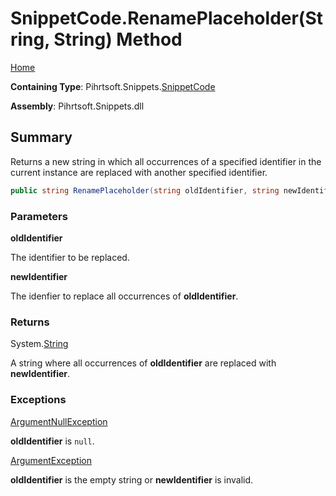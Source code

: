 <a name="_top"></a>

# SnippetCode\.RenamePlaceholder\(String, String\) Method

[Home](../../../../README.md#_top)

**Containing Type**: Pihrtsoft\.Snippets\.[SnippetCode](../README.md#_top)

**Assembly**: Pihrtsoft\.Snippets\.dll

## Summary

Returns a new string in which all occurrences of a specified identifier in the current instance are replaced with another specified identifier\.

```csharp
public string RenamePlaceholder(string oldIdentifier, string newIdentifier)
```

### Parameters

**oldIdentifier**

The identifier to be replaced\.

**newIdentifier**

The idenfier to replace all occurrences of **oldIdentifier**\.

### Returns

System\.[String](https://docs.microsoft.com/en-us/dotnet/api/system.string)

A string where all occurrences of **oldIdentifier** are replaced with **newIdentifier**\.

### Exceptions

[ArgumentNullException](https://docs.microsoft.com/en-us/dotnet/api/system.argumentnullexception)

**oldIdentifier** is `null`\.

[ArgumentException](https://docs.microsoft.com/en-us/dotnet/api/system.argumentexception)

**oldIdentifier** is the empty string or **newIdentifier** is invalid\.

